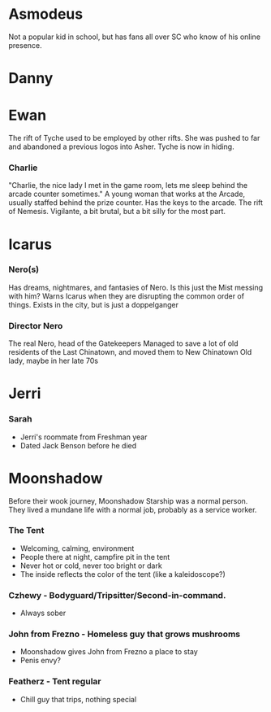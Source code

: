 # Asmodeus
Not a popular kid in school, but has fans all over SC who know of his online presence.
# Danny
# Ewan
The rift of Tyche used to be employed by other rifts.
She was pushed to far and abandoned a previous logos into Asher.
Tyche is now in hiding.
### Charlie
"Charlie, the nice lady I met in the game room, lets me sleep behind the arcade counter sometimes."
A young woman that works at the Arcade, usually staffed behind the prize counter. Has the keys to the arcade.
The rift of Nemesis.
Vigilante, a bit brutal, but a bit silly for the most part.
# Icarus
### Nero(s)
Has dreams, nightmares, and fantasies of Nero.
Is this just the Mist messing with him?
Warns Icarus when they are disrupting the common order of things.
Exists in the city, but is just a doppelganger
### Director Nero
The real Nero, head of the Gatekeepers
Managed to save a lot of old residents of the Last Chinatown, and moved them to New Chinatown
Old lady, maybe in her late 70s
# Jerri
### Sarah
- Jerri's roommate from Freshman year
- Dated Jack Benson before he died
# Moonshadow
Before their wook journey, Moonshadow Starship was a normal person. They lived a mundane life with a normal job, probably as a service worker. 
### The Tent
- Welcoming, calming, environment
- People there at night, campfire pit in the tent
- Never hot or cold, never too bright or dark
- The inside reflects the color of the tent (like a kaleidoscope?)
### Czhewy - Bodyguard/Tripsitter/Second-in-command.
- Always sober
### John from Frezno - Homeless guy that grows mushrooms
- Moonshadow gives John from Frezno a place to stay
- Penis envy?
### Featherz - Tent regular
- Chill guy that trips, nothing special
